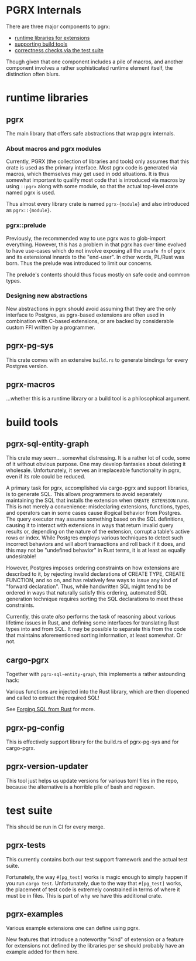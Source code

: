 # PGRX Internals

There are three major components to pgrx:

- [runtime libraries for extensions](#runtime-libraries)
- [supporting build tools](#build-tools)
- [correctness checks via the test suite](#test-suite)

Though given that one component includes a pile of macros, and another component involves
a rather sophisticated runtime element itself, the distinction often blurs.

# runtime libraries

## pgrx

The main library that offers safe abstractions that wrap pgrx internals.

### About macros and pgrx modules

Currently, PGRX (the collection of libraries and tools) only assumes that this crate is used as
the primary interface. Most pgrx code is generated via macros, which themselves may get used in
odd situations. It is thus somewhat important to qualify most code that is introduced via macros
by using `::pgrx` along with some module, so that the actual top-level crate named pgrx is used.

Thus almost every library crate is named `pgrx-{module}` and also introduced as `pgrx::{module}`.

### pgrx::prelude

Previously, the recommended way to use pgrx was to glob-import everything. However, this has
a problem in that pgrx has over time evolved to have use-cases which do not involve exposing
all the `unsafe fn` of pgrx and its extensional innards to the "end-user".
In other words, PL/Rust was born. Thus the prelude was introduced to limit our concerns.

The prelude's contents should thus focus mostly on safe code and common types.

### Designing new abstractions

New abstractions in pgrx should avoid assuming that they are the only interface to Postgres, as
pgrx-based extensions are often used in combination with C-based extensions, or are backed by
considerable custom FFI written by a programmer.

## pgrx-pg-sys

This crate comes with an extensive `build.rs` to generate bindings for every Postgres version.

## pgrx-macros

...whether this is a runtime library or a build tool is a philosophical argument.

# build tools

## pgrx-sql-entity-graph

This crate may seem... somewhat distressing. It is a rather lot of code, some of it without
obvious purpose. One may develop fantasies about deleting it wholesale.  Unfortunately, it serves
an irreplaceable functionality in pgrx, even if its role could be reduced.

A primary task for pgrx, accomplished via cargo-pgrx and support libraries, is to generate SQL.
This allows programmers to avoid separately maintaining the SQL that installs the extension when
`CREATE EXTENSION` runs. This is not merely a convenience: misdeclaring extensions, functions,
types, and operators can in some cases cause illogical behavior from Postgres. The query executor
may assume something based on the SQL definitions, causing it to interact with extensions in ways
that return invalid query results or, depending on the nature of the extension, corrupt a table's
active rows or index. While Postgres employs various techniques to detect such incorrect behaviors
and will abort transactions and roll back if it does, and this may not be "undefined behavior" in
Rust terms, it is at least as equally undesirable!

However, Postgres imposes ordering constraints on how extensions are described to it, by rejecting
invalid declarations of CREATE TYPE, CREATE FUNCTION, and so on, and has relatively few ways to
issue any kind of "forward declaration". Thus, while handwritten SQL might tend to be ordered in
ways that naturally satisfy this ordering, automated SQL generation technique requires sorting the
SQL declarations to meet these constraints.

Currently, this crate *also* performs the task of reasoning about various lifetime issues in Rust,
and defining some interfaces for translating Rust types into and from SQL. It may be possible to
separate this from the code that maintains aforementioned sorting information, at least somewhat.
Or not.

## cargo-pgrx

Together with `pgrx-sql-entity-graph`, this implements a rather astounding hack:

Various functions are injected into the Rust library, which are then dlopened and called to
extract the required SQL!

See [Forging SQL from Rust](../articles/forging-sql-from-rust.md) for more.

## pgrx-pg-config

This is effectively support library for the build.rs of pgrx-pg-sys and for cargo-pgrx.

## pgrx-version-updater

This tool just helps us update versions for various toml files in the repo, because
the alternative is a horrible pile of bash and regexen.

# test suite

This should be run in CI for every merge.

## pgrx-tests
This currently contains both our test support framework and the actual test suite.

Fortunately, the way `#[pg_test]` works is magic enough to simply happen if you run `cargo test`.
Unfortunately, due to the way that `#[pg_test]` works, the placement of test code is extremely
constrained in terms of where it must be in files. This is part of why we have this
additional crate.

## pgrx-examples
Various example extensions one can define using pgrx.

New features that introduce a noteworthy "kind" of extension or a feature for extensions not
defined by the libraries per se should probably have an example added for them here.
